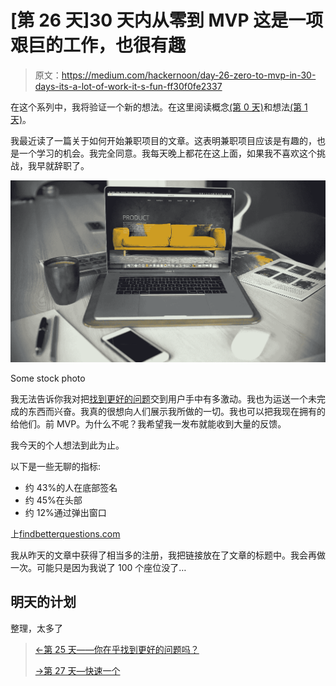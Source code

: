 # [第 26 天]30 天内从零到 MVP 这是一项艰巨的工作，也很有趣

> 原文：<https://medium.com/hackernoon/day-26-zero-to-mvp-in-30-days-its-a-lot-of-work-it-s-fun-ff30f0fe2337>

在这个系列中，我将验证一个新的想法。在这里阅读概念[(第 0 天)](/@EmilBruckner/day-0-zero-to-mvp-in-30-days-what-its-all-about-c39215a531f7)和想法[(第 1 天)](https://hackernoon.com/day-1-zero-to-mvp-in-30-days-idea-plan-69db96f62b3f)。

我最近读了一篇关于如何开始兼职项目的文章。这表明兼职项目应该是有趣的，也是一个学习的机会。我完全同意。我每天晚上都花在这上面，如果我不喜欢这个挑战，我早就辞职了。

![](img/8c986c53843817f9c03dc92a5649bdf0.png)

Some stock photo

我无法告诉你我对把[找到更好的问题](https://findbetterquestions.com/)交到用户手中有多激动。我也为运送一个未完成的东西而兴奋。我真的很想向人们展示我所做的一切。我也可以把我现在拥有的给他们。前 MVP。为什么不呢？我希望我一发布就能收到大量的反馈。

我今天的个人想法到此为止。

以下是一些无聊的指标:

*   约 43%的人在底部签名
*   约 45%在头部
*   约 12%通过弹出窗口

上[findbetterquestions.com](http://findbetterquestions.com)

我从昨天的文章中获得了相当多的注册，我把链接放在了文章的标题中。我会再做一次。可能只是因为我说了 100 个座位没了…

## 明天的计划

整理，太多了

> [←第 25 天——你在乎找到更好的问题吗？](/@EmilBruckner/day-25-zero-to-mvp-in-30-days-do-you-care-about-finding-better-questions-7f10566b446b)
> 
> [→第 27 天—快速一个](/@EmilBruckner/day-27-zero-to-mvp-in-30-days-quick-one-4377340b7044)
